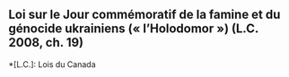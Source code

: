 ## Loi sur le Jour commémoratif de la famine et du génocide ukrainiens (« l’Holodomor ») (L.C. 2008, ch. 19)
  *[L.C.]: Lois du Canada
